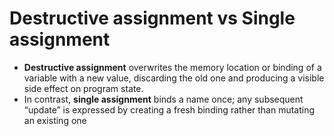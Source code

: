 # Destructive assignment vs Single assignment

- **Destructive assignment** overwrites the memory location or binding of a variable with a new value, discarding the old one and producing a visible side effect on program state.
- In contrast, **single assignment** binds a name once; any subsequent “update” is expressed by creating a fresh binding rather than mutating an existing one 
